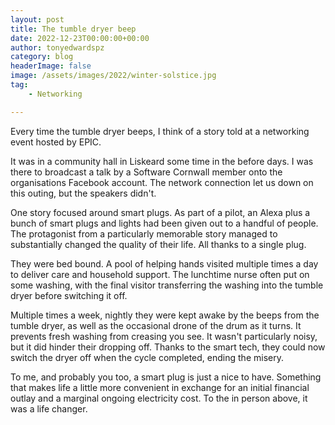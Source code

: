 ```yaml
---
layout: post
title: The tumble dryer beep
date: 2022-12-23T00:00:00+00:00
author: tonyedwardspz
category: blog
headerImage: false
image: /assets/images/2022/winter-solstice.jpg
tag: 
    - Networking

---
```


Every time the tumble dryer beeps, I think of a story told at a networking event hosted by EPIC.

It was in a community hall in Liskeard some time in the before days. I was there to broadcast a talk by a Software Cornwall member onto the organisations Facebook account. The network connection let us down on this outing, but the speakers didn't.

One story focused around smart plugs. As part of a pilot, an Alexa plus a bunch of smart plugs and lights had been given out to a handful of people. The protagonist from a particularly memorable story managed to substantially changed the quality of their life. All thanks to a single plug.

They were bed bound. A pool of helping hands visited multiple times a day to deliver care and household support. The lunchtime nurse often put on some washing, with the final visitor transferring the washing into the tumble dryer before switching it off.

Multiple times a week, nightly they were kept awake by the beeps from the tumble dryer, as well as the occasional drone of the drum as it turns. It prevents fresh washing from creasing you see. It wasn't particularly noisy, but it did hinder their dropping off. Thanks to the smart tech, they could now switch the dryer off when the cycle completed, ending the misery.

To me, and probably you too, a smart plug is just a nice to have. Something that makes life a little more convenient in exchange for an initial financial outlay and a marginal ongoing electricity cost. To the in person above, it was a life changer.
